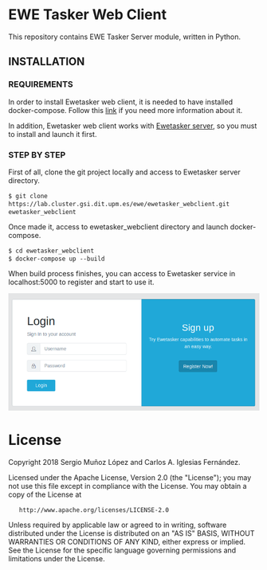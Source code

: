 # EWE Tasker Web Client

This repository contains EWE Tasker Server module, written in Python.

## INSTALLATION

### REQUIREMENTS
In order to install Ewetasker web client, it is needed to have installed docker-compose. Follow this [link](https://docs.docker.com/compose/install/) if you need more information about it.

In addition, Ewetasker web client works with [Ewetasker server](https://lab.cluster.gsi.dit.upm.es/ewe/ewetasker_server), so you must to install and launch it first.

### STEP BY STEP

First of all, clone the git project locally and access to Ewetasker server directory.

```
$ git clone https://lab.cluster.gsi.dit.upm.es/ewe/ewetasker_webclient.git ewetasker_webclient
```

Once made it, access to ewetasker_webclient directory and launch docker-compose.

```
$ cd ewetasker_webclient
$ docker-compose up --build

```

When build process finishes, you can access to Ewetasker service in localhost:5000 to register and start to use it.

![login](./img/login.png)



# License
   Copyright 2018 Sergio Muñoz López and Carlos A. Iglesias Fernández.

   Licensed under the Apache License, Version 2.0 (the "License");
   you may not use this file except in compliance with the License.
   You may obtain a copy of the License at

       http://www.apache.org/licenses/LICENSE-2.0

   Unless required by applicable law or agreed to in writing, software
   distributed under the License is distributed on an "AS IS" BASIS,
   WITHOUT WARRANTIES OR CONDITIONS OF ANY KIND, either express or implied.
   See the License for the specific language governing permissions and
   limitations under the License.